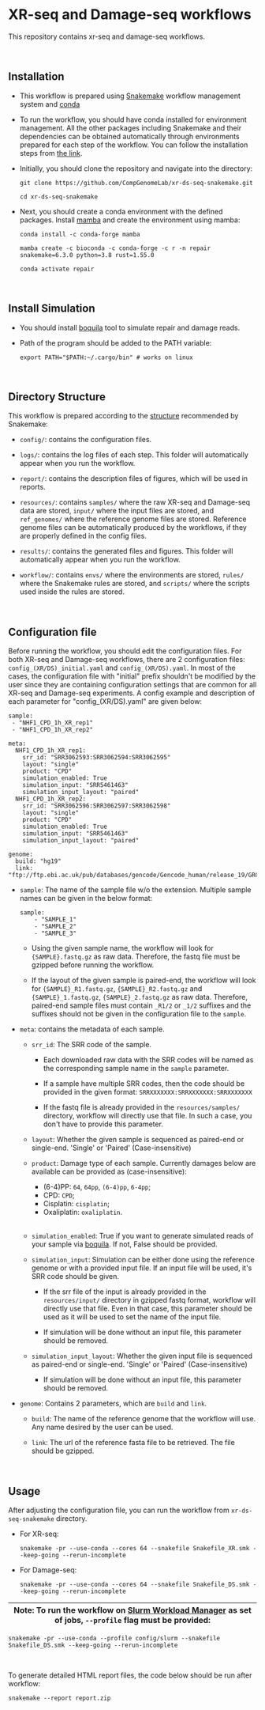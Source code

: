 # XR-seq and Damage-seq workflows

This repository contains xr-seq and damage-seq workflows.  

<br>

## Installation

- This workflow is prepared using 
    [Snakemake](https://snakemake.readthedocs.io/en/stable/) workflow management 
    system and [conda](https://docs.conda.io/en/latest/)

- To run the workflow, you should have conda installed for environment 
    management. All the other packages including Snakemake and their 
    dependencies can be obtained automatically through environments prepared 
    for each step of the workflow. You can follow the installation steps from 
    [the link](https://docs.conda.io/projects/conda/en/latest/user-guide/install/download.html).

- Initially, you should clone the repository and navigate into the directory: 

    ```
    git clone https://github.com/CompGenomeLab/xr-ds-seq-snakemake.git
        
    cd xr-ds-seq-snakemake
    ```

- Next, you should create a conda environment with the defined packages. 
    Install [mamba](https://mamba.readthedocs.io/en/latest/) 
    and create the environment using mamba:

    ```
    conda install -c conda-forge mamba

    mamba create -c bioconda -c conda-forge -c r -n repair snakemake=6.3.0 python=3.8 rust=1.55.0

    conda activate repair
    ```

<br>

## Install Simulation

- You should install [boquila](https://github.com/CompGenomeLab/boquila) 
    tool to simulate repair and damage reads.

- Path of the program should be added to the PATH variable:

    ```
    export PATH="$PATH:~/.cargo/bin" # works on linux
    ```

<br>

## Directory Structure

This workflow is prepared according to the 
[structure](https://snakemake.readthedocs.io/en/stable/snakefiles/deployment.html) 
recommended by Snakemake: 

- `config/`: contains the configuration files.

- `logs/`: contains the log files of each step. 
    This folder will automatically appear when you run the workflow.

- `report/`: contains the description files of figures,
    which will be used in reports.

- `resources/`: contains `samples/` where the raw XR-seq and Damage-seq data 
    are stored, `input/` where the input files are stored, 
    and `ref_genomes/` where the reference genome files are stored. 
    Reference genome files can be automatically produced by the workflows, 
    if they are properly defined in the config files.  

- `results/`: contains the generated files and figures. 
    This folder will automatically appear when you run the workflow.

- `workflow/`: contains `envs/` where the environments are stored,
    `rules/` where the Snakemake rules are stored, and 
    `scripts/` where the scripts used inside the rules are stored. 

<br>

## Configuration file

Before running the workflow, you should edit the configuration files. 
For both XR-seq and Damage-seq workflows, there are 2 configuration files: 
`config_(XR/DS)_initial.yaml` and `config_(XR/DS).yaml`. 
In most of the cases, 
the configuration file with "initial" prefix shouldn't be modified 
by the user since they are containing configuration settings 
that are common for all XR-seq and Damage-seq experiments. 
A config example and description of each parameter 
for "config_(XR/DS).yaml" are given below:

```
sample: 
 - "NHF1_CPD_1h_XR_rep1"
 - "NHF1_CPD_1h_XR_rep2"

meta: 
  NHF1_CPD_1h_XR_rep1:
    srr_id: "SRR3062593:SRR3062594:SRR3062595" 
    layout: "single"
    product: "CPD"
    simulation_enabled: True
    simulation_input: "SRR5461463" 
    simulation_input_layout: "paired"
  NHF1_CPD_1h_XR_rep2:
    srr_id: "SRR3062596:SRR3062597:SRR3062598" 
    layout: "single"
    product: "CPD"
    simulation_enabled: True
    simulation_input: "SRR5461463" 
    simulation_input_layout: "paired"

genome:
  build: "hg19"
  link: "ftp://ftp.ebi.ac.uk/pub/databases/gencode/Gencode_human/release_19/GRCh37.p13.genome.fa.gz"
```

- `sample`: The name of the sample file w/o the extension. 
    Multiple sample names can be given in the below format:

    ```
    sample: 
        - "SAMPLE_1"
        - "SAMPLE_2"
        - "SAMPLE_3"
    ```

    - Using the given sample name, the workflow will look for 
        `{SAMPLE}.fastq.gz` as raw data. 
        Therefore, the fastq file must be gzipped before running the workflow.

    - If the layout of the given sample is paired-end, 
        the workflow will look for 
        `{SAMPLE}_R1.fastq.gz`, `{SAMPLE}_R2.fastq.gz` and 
        `{SAMPLE}_1.fastq.gz`, `{SAMPLE}_2.fastq.gz` as raw data.
        Therefore, paired-end sample files must contain `_R1/2` or `_1/2` 
        suffixes and the suffixes should not be given 
        in the configuration file to the `sample`.

- `meta`: contains the metadata of each sample. 

    - `srr_id`: The SRR code of the sample. 

        - Each downloaded raw data with the SRR codes will be named as the 
            corresponding sample name in the `sample` parameter.  

        - If a sample have multiple SRR codes, then the code should be provided 
            in the given format: `SRRXXXXXXX:SRRXXXXXXX:SRRXXXXXXX` 

        - If the fastq file is already provided in the `resources/samples/` 
            directory, workflow will directly use that file. In such a case,
            you don't have to provide this parameter.

    - `layout`: Whether the given sample is sequenced as 
        paired-end or single-end. 
        'Single' or 'Paired' (Case-insensitive)

    - `product`: Damage type of each sample. Currently damages below are 
        available can be provided as (case-insensitive):

        - (6-4)PP: `64`, `64pp`, `(6-4)pp`, `6-4pp`;
        - CPD: `CPD`;
        - Cisplatin: `cisplatin`;
        - Oxaliplatin: `oxaliplatin`.

    <br>    

    - `simulation_enabled`: True if you want to generate simulated reads of 
        your sample via [boquila](https://github.com/CompGenomeLab/boquila). 
        If not, False should be provided.

    - `simulation_input`: Simulation can be either done using 
        the reference genome or with a provided input file. If an input file
        will be used, it's SRR code should be given. 

        - If the srr file of the input is already provided in the 
            `resources/input/` directory in gzipped fastq format, 
            workflow will directly use that file. Even in that case,
            this parameter should be used as it will be used to set the name
            of the input file.

        - If simulation will be done without an input file, this parameter 
            should be removed.

    - `simulation_input_layout`: Whether the given input file is sequenced as 
        paired-end or single-end. 
        'Single' or 'Paired' (Case-insensitive)

        - If simulation will be done without an input file, this parameter 
            should be removed.

- `genome`: Contains 2 parameters, which are `build` and `link`.

    - `build`: The name of the reference genome that the workflow will use.
        Any name desired by the user can be used.

    - `link`: The url of the reference fasta file to be retrieved. The file 
        should be gzipped.

<br>

## Usage

After adjusting the configuration file, you can run the workflow 
from `xr-ds-seq-snakemake` directory.

- For XR-seq:

    ```
    snakemake -pr --use-conda --cores 64 --snakefile Snakefile_XR.smk --keep-going --rerun-incomplete 
    ```

- For Damage-seq:

    ```
    snakemake -pr --use-conda --cores 64 --snakefile Snakefile_DS.smk --keep-going --rerun-incomplete 
    ```
| Note: To run the workflow on [Slurm Workload Manager](https://slurm.schedmd.com/srun.html) as set of jobs, `--profile` flag must be provided: |  
| --- |
    snakemake -pr --use-conda --profile config/slurm --snakefile Snakefile_DS.smk --keep-going --rerun-incomplete 

<br>

To generate detailed HTML report files, 
the code below should be run after workflow:

```
snakemake --report report.zip
```